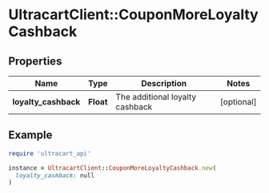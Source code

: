 # UltracartClient::CouponMoreLoyaltyCashback

## Properties

| Name | Type | Description | Notes |
| ---- | ---- | ----------- | ----- |
| **loyalty_cashback** | **Float** | The additional loyalty cashback | [optional] |

## Example

```ruby
require 'ultracart_api'

instance = UltracartClient::CouponMoreLoyaltyCashback.new(
  loyalty_cashback: null
)
```

